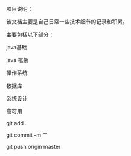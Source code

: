 项目说明：



该文档主要是自己日常一些技术细节的记录和积累。

主要包括以下部分：

java基础

java 框架

操作系统

数据库

系统设计

高可用

git add .

git commit -m ""

git push origin master




